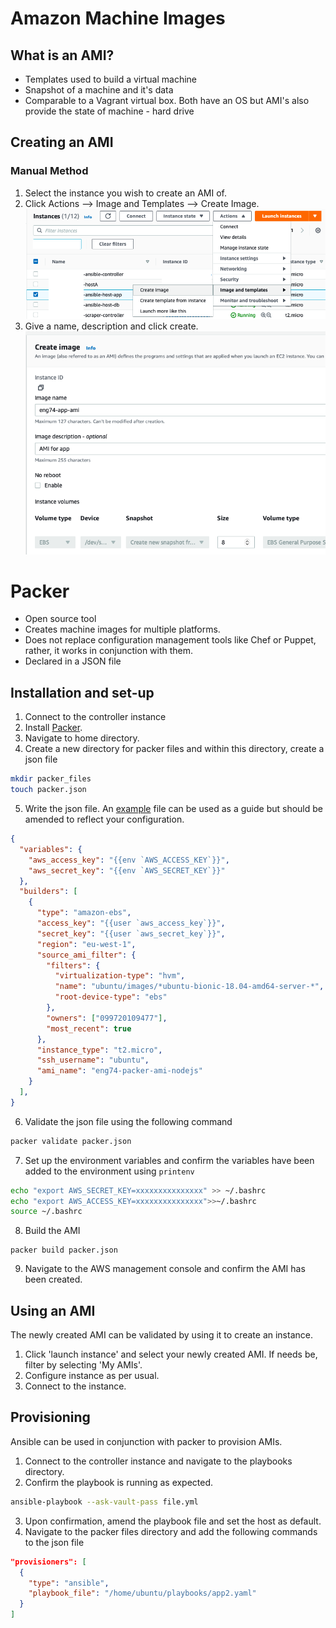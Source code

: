 # Amazon Machine Images

## What is an AMI?
* Templates used to build a virtual machine
* Snapshot of a machine and it's data
* Comparable to a Vagrant virtual box. Both have an OS but AMI's also provide the state of machine - hard drive

## Creating an AMI
### Manual Method
1. Select the instance you wish to create an AMI of.
2. Click Actions --> Image and Templates --> Create Image.       
![manual_ami_1](images/manual_ami_1.png)     
3. Give a name, description and click create.    
![manual_ami_2](images/ami_manual.png)      

# Packer
* Open source tool
* Creates machine images for multiple platforms.
* Does not replace configuration management tools like Chef or Puppet, rather, it works in conjunction with them.
* Declared in a JSON file

## Installation and set-up
1. Connect to the controller instance
2. Install [Packer](https://learn.hashicorp.com/tutorials/packer/getting-started-install).
3. Navigate to home directory.
4. Create a new directory for packer files and within this directory, create a json file
```bash
mkdir packer_files
touch packer.json
```
5. Write the json file. An [example](https://learn.hashicorp.com/tutorials/packer/getting-started-build-image?in=packer/getting-started) file can be used as a guide but should be amended to reflect your configuration.  
```json
{
  "variables": {
    "aws_access_key": "{{env `AWS_ACCESS_KEY`}}",
    "aws_secret_key": "{{env `AWS_SECRET_KEY`}}"
  },
  "builders": [
    {
      "type": "amazon-ebs",
      "access_key": "{{user `aws_access_key`}}",
      "secret_key": "{{user `aws_secret_key`}}",
      "region": "eu-west-1",
      "source_ami_filter": {
        "filters": {
          "virtualization-type": "hvm",
          "name": "ubuntu/images/*ubuntu-bionic-18.04-amd64-server-*",
          "root-device-type": "ebs"
        },
        "owners": ["099720109477"],
        "most_recent": true
      },
      "instance_type": "t2.micro",
      "ssh_username": "ubuntu",
      "ami_name": "eng74-packer-ami-nodejs"
    }
  ],
}
```
6. Validate the json file using the following command
```bash
packer validate packer.json
```
7. Set up the environment variables and confirm the variables have been added to the environment using `printenv`
```bash
echo "export AWS_SECRET_KEY=xxxxxxxxxxxxxxx" >> ~/.bashrc
echo "export AWS_ACCESS_KEY=xxxxxxxxxxxxxxx">>~/.bashrc
source ~/.bashrc
```
8. Build the AMI
```
packer build packer.json
```
9. Navigate to the AWS management console and confirm the AMI has been created.

## Using an AMI
The newly created AMI can be validated by using it to create an instance.
1. Click 'launch instance' and select your newly created AMI. If needs be, filter by selecting 'My AMIs'.
2. Configure instance as per usual.
3. Connect to the instance.

## Provisioning
Ansible can be used in conjunction with packer to provision AMIs.
1. Connect to the controller instance and navigate to the playbooks directory.
2. Confirm the playbook is running as expected.
```bash
ansible-playbook --ask-vault-pass file.yml
```
3. Upon confirmation, amend the playbook file and set the host as default.
4. Navigate to the packer files directory and add the following commands to the json file
```JSON
"provisioners": [
  {
    "type": "ansible",
    "playbook_file": "/home/ubuntu/playbooks/app2.yaml"
  }
]
```
